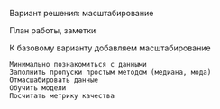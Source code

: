 Вариант решения: масштабирование

План работы, заметки

К базовому варианту добавляем масштабирование

    Минимально познакомиться с данными
    Заполнить пропуски простым методом (медиана, мода)
    Отмасшабировать данные
    Обучить модели
    Посчитать метрику качества
